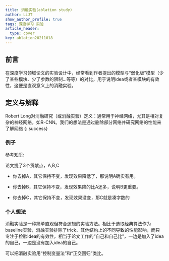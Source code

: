 ```yaml
---
title: 消融实验(ablation study)
author: LiJT
show_author_profile: true
tags: 深度学习 实验
article_header:
  type: cover
key: ablation20211018
---
```


## 前言

在深度学习领域论文的实验设计中，经常看到作者提出的模型与“弱化版”模型（少了某些模块、少了参数的限制...等等）的对比，用于说明idea或者某模块的有效性，这便是直观意义上的消融实验。

<!--more-->

## 定义与解释

Robert Long对消融研究（或消融实验）定义：通常用于神经网络，尤其是相对复杂的神经网络，如R-CNN。我们的想法是通过删除部分网络并研究网络的性能来了解网络
{:.success}

### 例子
参考[知乎](https://www.zhihu.com/question/291655038/answer/2000381383):

论文提了3个贡献点，A,B,C

- 你去掉A，其它保持不变，发现效果降低了，那说明A确实有用。

- 你去掉B，其它保持不变，发现效果降的比A还多，说明B更重要。

- 你去掉C，其它保持不变，发现效果没变，那C就是凑字数的

### 个人想法
消融实验是一种简单直观但符合逻辑的实验方法。相比于选取经典算法作为baseline实验，消融实验排除了trick、其他结构上的不同导致的性能影响，而只专注于检验idea的有效性，相当于论文工作的“自己和自己比”，一边是加入了idea的自己，一边是没有加入idea的自己。

可以把消融实验用“控制变量法”和“正交回归”类比。


